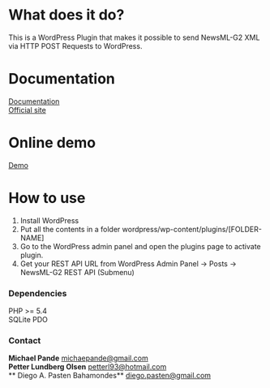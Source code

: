 # What does it do? #

This is a WordPress Plugin that makes it possible to send NewsML-G2 XML via HTTP POST Requests to WordPress.



# Documentation #
[Documentation](http://demo-nmlg2wp.rhcloud.com/documentation.php)                  
[Official site](http://demo-nmlg2wp.rhcloud.com/)

# Online demo #
[Demo](http://demo-nmlg2wp.rhcloud.com/wp)


# How to use #

1. Install WordPress
2. Put all the contents in a folder wordpress/wp-content/plugins/[FOLDER-NAME]
3. Go to the WordPress admin panel and open the plugins page to activate plugin.
4. Get your REST API URL from WordPress Admin Panel -> Posts  -> NewsML-G2 REST API (Submenu)




### Dependencies  ###

PHP >= 5.4               
SQLite PDO



### Contact ###

**Michael Pande** michaepande@gmail.com                     
**Petter Lundberg Olsen** petterl93@hotmail.com                   
** Diego A. Pasten Bahamondes** diego.pasten@gmail.com